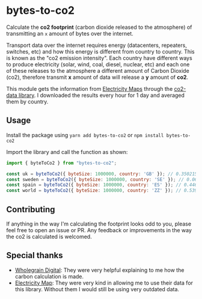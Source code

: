 # bytes-to-co2
Calculate the **co2 footprint** (carbon dioxide released to the atmosphere) 
of transmitting an `x` amount of bytes over the internet.

Transport data over the internet requires energy (datacenters, repeaters,
switches, etc) and how this energy is different from country to country. This
is known as the "co2 emission intensity". Each country have different ways to
produce electricity (solar, wind, coal, diesel, nuclear, etc) and each one
of these releases to the atmosphere a different amount of Carbon Dioxide (co2),
therefore transmit **x** amount of data will release a **y** amount of **co2**.

This module gets the information from [Electricity Maps](https://www.electricitymap.org/) through the 
[co2-data library](../co2-data).
I downloaded the results every hour for 1 day and averaged them by country.

## Usage
Install the package using 
`yarn add bytes-to-co2` 
or 
`npm install bytes-to-co2`

Import the library and call the function as shown:
```javascript
import { byteToCo2 } from "bytes-to-co2";

const uk = byteToCo2({ byteSize: 1000000, country: 'GB' }); // 0.35021555843286817
const sweden = byteToCo2({ byteSize: 1000000, country: 'SE' }); // 0.06411629304105701
const spain = byteToCo2({ byteSize: 1000000, country: 'ES' }); // 0.4461472854018211
const world = byteToCo2({ byteSize: 1000000, country: 'ZZ' }); // 0.539680558728753
```

## Contributing
If anything in the way I'm calculating the footprint looks odd to you, please feel free to open an issue or PR.
Any feedback or improvements in the way the co2 is calculated is welcomed.

## Special thanks

- [Wholegrain Digital](https://www.wholegraindigital.com/): They were very helpful explaining to me how the carbon
calculation is made.
- [Electricity Map](https://www.electricitymap.org/map): They were very kind in allowing me to use their data for this
library. Without them I would still be using very outdated data.
